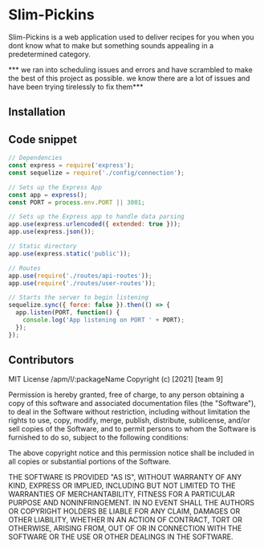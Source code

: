 # Slim-Pickins

Slim-Pickins is a web application used to deliver recipes for you when you dont know what to make but something sounds appealing in a predetermined category.

*** we ran into scheduling issues and errors and have scrambled to make the best of this project as possible. we know there are a lot of issues and have been trying tirelessly to fix them***

## Installation


## Code snippet 

```javascript
// Dependencies
const express = require('express');
const sequelize = require('./config/connection');

// Sets up the Express App
const app = express();
const PORT = process.env.PORT || 3001;

// Sets up the Express app to handle data parsing
app.use(express.urlencoded({ extended: true }));
app.use(express.json());

// Static directory
app.use(express.static('public'));

// Routes
app.use(require('./routes/api-routes'));
app.use(require('./routes/user-routes'));

// Starts the server to begin listening
sequelize.sync({ force: false }).then(() => {
  app.listen(PORT, function() {
    console.log('App listening on PORT ' + PORT);
  });
});

```

## Contributors




MIT License
/apm/l/:packageName
Copyright (c) [2021] [team 9]

Permission is hereby granted, free of charge, to any person obtaining a copy
of this software and associated documentation files (the "Software"), to deal
in the Software without restriction, including without limitation the rights
to use, copy, modify, merge, publish, distribute, sublicense, and/or sell
copies of the Software, and to permit persons to whom the Software is
furnished to do so, subject to the following conditions:

The above copyright notice and this permission notice shall be included in all
copies or substantial portions of the Software.

THE SOFTWARE IS PROVIDED "AS IS", WITHOUT WARRANTY OF ANY KIND, EXPRESS OR
IMPLIED, INCLUDING BUT NOT LIMITED TO THE WARRANTIES OF MERCHANTABILITY,
FITNESS FOR A PARTICULAR PURPOSE AND NONINFRINGEMENT. IN NO EVENT SHALL THE
AUTHORS OR COPYRIGHT HOLDERS BE LIABLE FOR ANY CLAIM, DAMAGES OR OTHER
LIABILITY, WHETHER IN AN ACTION OF CONTRACT, TORT OR OTHERWISE, ARISING FROM,
OUT OF OR IN CONNECTION WITH THE SOFTWARE OR THE USE OR OTHER DEALINGS IN THE
SOFTWARE.